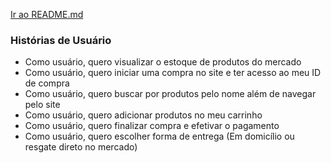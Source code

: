 [Ir ao README.md](../../README.md "Ir para README.d")

### Histórias de Usuário

- Como usuário, quero visualizar o estoque de produtos do mercado
- Como usuário, quero iniciar uma compra no site e ter acesso ao meu ID de compra
- Como usuário, quero buscar por produtos pelo nome além de navegar pelo site
- Como usuário, quero adicionar produtos no meu carrinho
- Como usuário, quero finalizar compra e efetivar o pagamento
- Como usuário, quero escolher forma de entrega (Em domicílio ou resgate direto no mercado)